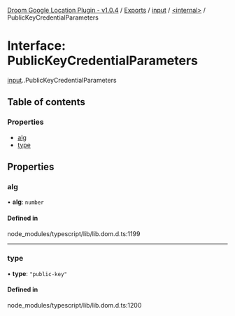 [Droom Google Location Plugin - v1.0.4](../README.md) / [Exports](../modules.md) / [input](../modules/input.md) / [<internal\>](../modules/input._internal_.md) / PublicKeyCredentialParameters

# Interface: PublicKeyCredentialParameters

[input](../modules/input.md).[<internal>](../modules/input._internal_.md).PublicKeyCredentialParameters

## Table of contents

### Properties

- [alg](input._internal_.PublicKeyCredentialParameters.md#alg)
- [type](input._internal_.PublicKeyCredentialParameters.md#type)

## Properties

### alg

• **alg**: `number`

#### Defined in

node_modules/typescript/lib/lib.dom.d.ts:1199

___

### type

• **type**: ``"public-key"``

#### Defined in

node_modules/typescript/lib/lib.dom.d.ts:1200
